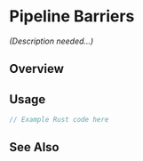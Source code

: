 # Pipeline Barriers

*(Description needed...)*

## Overview

## Usage

```rust
// Example Rust code here
```

## See Also

